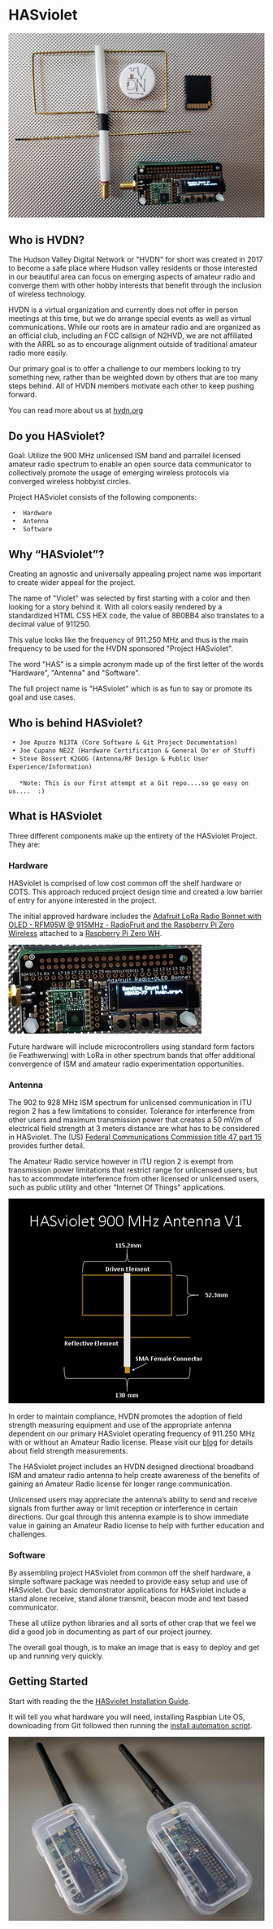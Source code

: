 # HASviolet


![alt-test](https://github.com/hudsonvalleydigitalnetwork/hasviolet/blob/master/hardware/HVDN_HASviolet_Git_Banner_1.jpg)

## Who is HVDN?

The Hudson Valley Digital Network or "HVDN" for short was created in 2017 to become a safe place where Hudson valley residents or those interested in our beautiful area can focus on emerging aspects of amateur radio and converge them with other hobby interests that benefit through the inclusion of wireless technology.  

HVDN is a virtual organization and currently does not offer in person meetings at this time, but we do arrange special events as well as virtual communications. While our roots are in amateur radio and are organized as an official club, including an FCC callsign of N2HVD, we are not affiliated with the ARRL so as to encourage alignment outside of traditional amateur radio more easily. 

Our primary goal is to offer a challenge to our members looking to try something new, rather than be weighted down by others that are too many steps behind.  All of HVDN members motivate each other to keep pushing forward.

You can read more about us at [hvdn.org ](https://hvdn.org)

## Do you HASviolet?

Goal: Utilize the 900 MHz unlicensed ISM band and parrallel licensed amateur radio spectrum to enable an open source data communicator to collectively promote the usage of emerging wireless protocols via converged wireless hobbyist circles. 

Project HASviolet consists of the following components:

     •	Hardware
     •	Antenna
     •	Software
     
## Why “HASviolet”?

Creating an agnostic and universally appealing project name was important to create wider appeal for the project. 

The name of "Violet" was selected by first starting with a color and then looking for a story behind it. With all colors easily rendered by a standardized HTML CSS HEX code, the value of 8B0BB4 also translates to a decimal value of 911250. 

This value looks like the frequency of 911.250 MHz and thus is the main frequency to be used for the HVDN sponsored "Project HASviolet".  

The word "HAS" is a simple acronym made up of the first letter of the words "Hardware", "Antenna" and "Software". 

The full project name is "HASviolet" which is as fun to say or promote its goal and use cases.

## Who is behind HASviolet?

     • Joe Apuzzo N1JTA (Core Software & Git Project Documentation)
     • Joe Cupano NE2Z (Hardware Certification & General Do'er of Stuff)
     • Steve Bossert K2GOG (Antenna/RF Design & Public User Experience/Information)

       *Note: This is our first attempt at a Git repo....so go easy on us....  :)

## What is HASviolet

Three different components make up the entirety of the HASviolet Project. They are: 

### Hardware 
HASviolet is comprised of low cost common off the shelf hardware or COTS. This approach reduced project design time and created a low barrier of entry for anyone interested in the project. 

The initial approved hardware includes the [Adafruit LoRa Radio Bonnet with OLED - RFM95W @ 915MHz - RadioFruit and the Raspberry Pi Zero Wireless](https://www.adafruit.com/product/4074) attached to a [Raspberry Pi Zero WH](https://www.adafruit.com/product/3708). 

![alt-test](https://github.com/hudsonvalleydigitalnetwork/hasviolet/blob/master/hardware/HVDN_HASviolet_Git_Hardware_1.jpg)


Future hardware will include microcontrollers using standard form factors (ie Feathwerwing) with LoRa in other spectrum bands that offer additional convergence of ISM and amateur radio experimentation opportunities.

### Antenna
The 902 to 928 MHz ISM spectrum for unlicensed communication in ITU region 2 has a few limitations to consider. Tolerance for interference from other users and maximum transmission power that creates a 50 mV/m of electrical field strength at 3 meters distance are what has to be considered in HASviolet. The (US) [Federal Communications Commission title 47 part 15](https://www.fcc.gov/wireless/bureau-divisions/technologies-systems-and-innovation-division/rules-regulations-title-47) provides further detail. 

The Amateur Radio service however in ITU region 2 is exempt from transmission power limitations that restrict range for unlicensed users, but has to accommodate interference from other licensed or unlicensed users, such as public utility and other "Internet Of Things" applications. 

![alt-test](https://github.com/hudsonvalleydigitalnetwork/hasviolet/blob/master/antenna/HVDN_HASviolet_Git_Antenna_V1.jpg)


In order to maintain compliance, HVDN promotes the adoption of field strength measuring equipment and use of the appropriate antenna dependent on our primary HASviolet operating frequency of 911.250 MHz with or without an Amateur Radio license. Please visit our [blog](http://notebook.hvdn.org/2018/02/rssi-dbm-oh-my.html) for details about field strength measurements.

The HASviolet project includes an HVDN designed directional broadband ISM and amateur radio antenna to help create awareness of the benefits of gaining an Amateur Radio license for longer range communication. 

Unlicensed users may appreciate the antenna’s ability to send and receive signals from further away or limit reception or interference in certain directions.  Our goal through this antenna example is to show immediate value in gaining an Amateur Radio license to help with further education and challenges.

### Software 

By assembling project HASviolet from common off the shelf hardware, a simple software package was needed to provide easy setup and use of HASviolet.  Our basic demonstrator applications for HASviolet include a stand alone receive, stand alone transmit, beacon mode and text based communicator.

These all utilize python libraries and all sorts of other crap that we feel we did a good job in documenting as part of our project journey. 

The overall goal though, is to make an image that is easy to deploy and get up and running very quickly.

## Getting Started

Start with reading the the [HASviolet Installation Guide](https://github.com/hudsonvalleydigitalnetwork/hasviolet/blob/master/HASviolet_Installation_Guide_v1-1.pdf). 

It will tell you what hardware you will need, installing Raspbian Lite OS, downloading from Git followed then running the [install automation script](https://github.com/hudsonvalleydigitalnetwork/hasviolet/blob/master/HASviolet_install.sh).

![alt-test](https://github.com/hudsonvalleydigitalnetwork/hasviolet/blob/master/hardware/hasviolet-hw.png)
